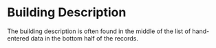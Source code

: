 # Building Description

The building description is often found in the middle of the list of hand-entered data in the bottom half of the records.
